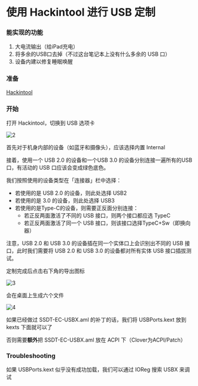 # 使用 Hackintool 进行 USB 定制

### 能实现的功能

1. 大电流输出（给iPad充电）
2. 将多余的USB口去掉（不过这台笔记本上没有什么多余的 USB 口）
3. 设备内建以修复睡眠唤醒


### 准备

[Hackintool](https://github.com/headkaze/Hackintool/releases)



### 开始

打开 Hackintool，切换到 USB 选项卡

![2](../img/2.png)

首先对于机身内部的设备（如蓝牙和摄像头），应该选择内置 Internal

接着，使用一个 USB 2.0 的设备和一个USB 3.0 的设备分别连接一遍所有的USB口，有活动的 USB 口应该会变成绿色底色。

我们按照使用的设备类型在「连接器」栏中选择：

- 若使用的是 USB 2.0 的设备，则此处选择 USB2
- 若使用的是 3.0 的设备，则此处选择 USB3
- 若使用的是Type-C的设备，则需要正反面分别连接：
  - 若正反两面激活了不同的 USB 接口，则两个接口都应选 TypeC
  - 若正反两面激活了同一个 USB 接口，则该接口选择TypeC+Sw（即换向器）

注意，USB 2.0 和 USB 3.0 的设备插在同一个实体口上会识别出不同的 USB 接口，此时我们需要将 USB 2.0 和 USB 3.0 的设备都对所有实体 USB 接口插拔测试。

定制完成后点击右下角的导出图标

![3](../img/3.png)

会在桌面上生成六个文件

![4](../img/4.png)

如果已经做过 SSDT-EC-USBX.aml 的补丁的话，我们将 USBPorts.kext 放到 kexts 下面就可以了

否则需要**额外**把 SSDT-EC-USBX.aml 放在 ACPI 下（Clover为ACPI/Patch）



### Troubleshooting

如果 USBPorts.kext 似乎没有成功加载，我们可以通过 IOReg 搜索 USBX 来调试
